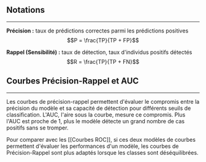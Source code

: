 

## Notations

<hr>

**Précision :** taux de prédictions correctes parmi les prédictions positives
$$P = \frac{TP}{TP + FP}$$

**Rappel (Sensibilité) :** taux de détection, taux d'individus positifs détectés
$$R = \frac{TP}{TP + FN}$$


## Courbes Précision-Rappel et AUC

<hr>

Les courbes de précision-rappel permettent d'évaluer le compromis entre la précision du modèle et sa capacité de détection pour différents seuils de classification. L'AUC, l'aire sous la courbe, mesure ce compromis. Plus l'AUC est proche de 1, plus le modèle détecte un grand nombre de cas positifs sans se tromper.

Pour comparer avec les [[Courbes ROC]], si ces deux modèles de courbes permettent d'évaluer les performances d'un modèle, les courbes de Précision-Rappel sont plus adaptés lorsque les classes sont déséquilibrées.